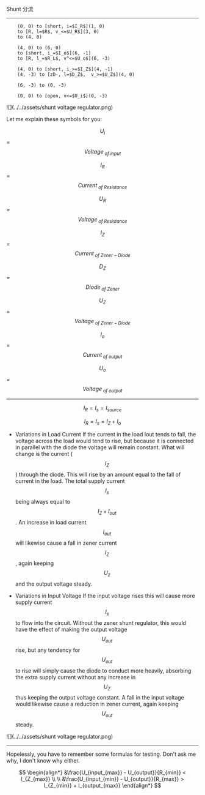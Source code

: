 Shunt
分流

___

```
    (0, 0) to [short, i=$I_R$](1, 0)
    to [R, l=$R$, v_<=$U_R$](3, 0)
    to (4, 0)

    (4, 0) to (6, 0)
    to [short, i_=$I_o$](6, -1)
    to [R, l_=$R_L$, v^<=$U_o$](6, -3)

    (4, 0) to [short, i_>=$I_Z$](4, -1)
    (4, -3) to [zD-, l=$D_Z$,  v_>=$U_Z$](4, 0)

    (6, -3) to (0, -3)

    (0, 0) to [open, v<=$U_i$](0, -3)
```
![](../../assets/shunt voltage regulator.png)

Let me explain these symbols for you:

$$U_i$$ = $$Voltage_{\text{ } of \text{ } input}$$

$$I_R$$ = $$Current_{\text{ } of \text{ } Resistance}$$

$$U_R$$ = $$Voltage_{\text{ } of \text{ } Resistance}$$

$$I_Z$$ = $$Current_{\text{ } of \text{ } Zener-Diode}$$

$$D_Z$$ = $$Diode_{\text{ } of \text{ } Zener}$$

$$U_Z$$ = $$Voltage_{\text{ } of \text{ } Zener-Diode}$$

$$I_o$$ = $$Current_{\text{ } of \text{ } output}$$

$$U_o$$ = $$Voltage_{\text{ } of \text{ } output}$$

___

$$I_R = I_s = I_{source}$$

$$I_R = I_s = I_Z + I_o$$

+ Variations in Load Current
If the current in the load Iout tends to fall, the voltage across the load would tend to rise, but because it is connected in parallel with the diode the voltage will remain constant. What will change is the current ($$I_Z$$) through the diode. This will rise by an amount equal to the fall of current in the load. The total supply current $$I_s$$ being always equal to $$I_Z + I_{out}$$. An increase in load current $$I_{out}$$ will likewise cause a fall in zener current $$I_Z$$, again keeping $$U_z$$ and the output voltage steady.

+ Variations in Input Voltage
If the input voltage rises this will cause more supply current $$I_s$$ to flow into the circuit. Without the zener shunt regulator, this would have the effect of making the output voltage $$U_{out}$$ rise, but any tendency for $$U_{out}$$ to rise will simply cause the diode to conduct more heavily, absorbing the extra supply current without any increase in $$U_{Z}$$ thus keeping the output voltage constant. A fall in the input voltage would likewise cause a reduction in zener current, again keeping $$U_{out}$$ steady.

![](../../assets/shunt voltage regulator.png)

___

Hopelessly, you have to remember some formulas for testing. Don't ask me why, I don't know why either.

$$
\begin{align*}
&\frac{U_{input_{max}} - U_{output}}{R_{min}} < I_{Z_{max}}
\\ \\
&\frac{U_{input_{min}} - U_{output}}{R_{max}} > I_{Z_{min}} + I_{output_{max}}
\end{align*}
$$
